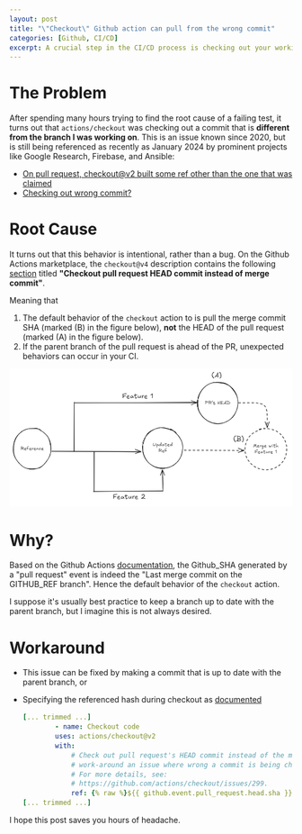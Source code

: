 ```yaml
---
layout: post 
title: "\"Checkout\" Github action can pull from the wrong commit"
categories: [Github, CI/CD]
excerpt: A crucial step in the CI/CD process is checking out your working repository. Typically, we rely on `actions/checkout` to pull the branch we're working on for testing. However, it turns out that there are some quirks in this action that is not well documented. The action can sometimes pull from the wrong commit SHA, leading to unexpected behaviors.
---
```


# The Problem
After spending many hours trying to find the root cause of a failing test, it turns out that `actions/checkout` was checking out a commit that is __different from the branch I was working on__. This is an issue known since 2020, but is still being referenced as recently as January 2024 by prominent projects like Google Research, Firebase, and Ansible:
* [On pull request, checkout@v2 built some ref other than the one that was claimed](https://github.com/actions/checkout/issues/237)
* [Checking out wrong commit?](https://github.com/actions/checkout/issues/299)

# Root Cause
It turns out that this behavior is intentional, rather than a bug. On the Github Actions marketplace, the `checkout@v4` description contains the following [section](https://github.com/marketplace/actions/checkout#checkout-pull-request-head-commit-instead-of-merge-commit) titled __"Checkout pull request HEAD commit instead of merge commit"__.

Meaning that
1. The default behavior of the `checkout` action to is pull the merge commit SHA (marked (B) in the figure below), __not__ the HEAD of the pull request (marked (A) in the figure below).
2. If the parent branch of the pull request is ahead of the PR, unexpected behaviors can occur in your CI.


![GH flow](/assets/2024-12-10-gh-checkout-sha/85AAD4AC-B2E0-40B8-8EFD-CDF814FD5430.png)

# Why?
Based on the Github Actions [documentation](https://docs.github.com/en/actions/writing-workflows/choosing-when-your-workflow-runs/events-that-trigger-workflows#pull_request), the Github_SHA generated by a "pull request" event is indeed the "Last merge commit on the GITHUB_REF branch". Hence the default behavior of the `checkout` action.

I suppose it's usually best practice to keep a branch up to date with the parent branch, but I imagine this is not always desired.

# Workaround
- This issue can be fixed by making a commit that is up to date with the parent branch, or
- Specifying the referenced hash during checkout as [documented](https://github.com/marketplace/actions/checkout#checkout-pull-request-head-commit-instead-of-merge-commit)

    ```yaml
    [... trimmed ...]
            - name: Checkout code
            uses: actions/checkout@v2
            with:
                # Check out pull request's HEAD commit instead of the merge commit to
                # work-around an issue where wrong a commit is being checked out.
                # For more details, see:
                # https://github.com/actions/checkout/issues/299.
                ref: {% raw %}${{ github.event.pull_request.head.sha }}{% endraw %}
    [... trimmed ...]

    ```

I hope this post saves you hours of headache.